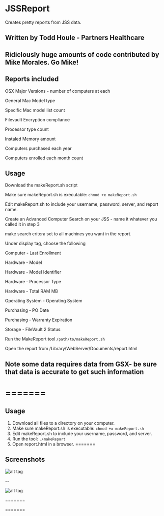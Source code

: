 # JSSReport

Creates pretty reports from JSS data.
## Written by Todd Houle - Partners Healthcare
## Ridiclously huge amounts of code contributed by Mike Morales. Go Mike!


## Reports included
OSX Major Versions - number of computers at each

General Mac Model type

Specific Mac model list count

Filevault Encryption compliance

Processor type count

Instaled Memory amount

Computers purchased each year

Computers enrolled each month count

## Usage
Download the makeReport.sh script

Make sure makeReport.sh is executable: `chmod +x makeReport.sh`

Edit makeReport.sh to include your username, password, server, and report name.

Create an Advanced Computer Search on your JSS - name it whatever you called it in step 3

make search critera set to all machines you want in the report.  

Under display tag, choose the following

   Computer - Last Enrollment

   Hardware - Model

   Hardware - Model Identifier

   Hardware - Processor Type

   Hardware - Total RAM MB

   Operating System - Operating System

   Purchasing - PO Date

   Purchasing - Warranty Expiration

   Storage - FileVault 2 Status

Run the MakeReport tool    `/path/to/makeReport.sh`

Open the report from /Library/WebServer/Documents/report.html

## Note some data requires data from GSX- be sure that data is accurate to get such information
=======
=======

## Usage

1. Download all files to a directory on your computer.
2. Make sure makeReport.sh is executable: `chmod +x makeReport.sh`
3. Edit makeReport.sh to include your username, password, and server.
4. Run the tool: `./makeReport`
5. Open report.html in a browser.
=======

## Screenshots

![alt tag](http://i.imgur.com/kez7gTR.png)

--

![alt tag](http://i.imgur.com/gwLyRMr.png)

=======

=======

